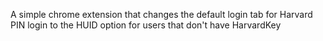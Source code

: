 A simple chrome extension that changes the default login tab for Harvard PIN login to the HUID option
for users that don't have HarvardKey
